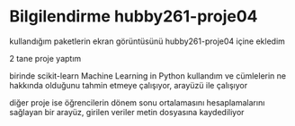 # Bilgilendirme hubby261-proje04 

kullandığım paketlerin ekran görüntüsünü hubby261-proje04 içine ekledim

2 tane proje yaptım

birinde scikit-learn Machine Learning in Python kullandım ve cümlelerin ne hakkında olduğunu tahmin etmeye çalışıyor, arayüzü ile çalışıyor

diğer proje ise öğrencilerin dönem sonu ortalamasını hesaplamalarını sağlayan bir arayüz, girilen veriler metin dosyasına kaydediliyor
